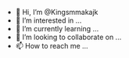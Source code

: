 - 👋 Hi, I’m @Kingsmmakajk
- 👀 I’m interested in ...
- 🌱 I’m currently learning ...
- 💞️ I’m looking to collaborate on ...
- 📫 How to reach me ...

<!---
Kingsmmakajk/Kingsmmakajk is a ✨ special ✨ repository because its `README.md` (this file) appears on your GitHub profile.
You can click the Preview link to take a look at your changes.
--->

